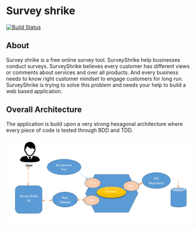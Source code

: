 # Survey shrike
[![Build Status](https://travis-ci.com/anupbaranwal/surveyshrike.svg?branch=master)](https://travis-ci.com/anupbaranwal/surveyshrike)
## About
Survey shrike is a free online survey tool.
SurveyShrike help businesses conduct surveys.
SurveyShrike believes every customer has different views or comments about services and over all products.
And every business needs to know right customer mindset to engage customers for long run. SurveyShrike is trying to solve this problem and needs your help to build a web based application.

## Overall Architecture
The application is build upon a very strong hexagonal architecture where every piece of code is tested through BDD and TDD.

![](/docs/images/Architecture.png)



